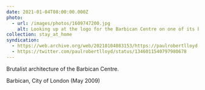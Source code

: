 ```yaml
---
date: 2021-01-04T08:00:00.000Z
photo:
  - url: /images/photos/1609747200.jpg
    alt: Looking up at the logo for the Barbican Centre on one of its buildings.
collection: stay_at_home
syndication:
  - https://web.archive.org/web/20210104083153/https://paulrobertlloyd.com/photos/1609747200/
  - https://twitter.com/paulrobertlloyd/status/1346011540797980678
---
```

Brutalist architecture of the Barbican Centre.

Barbican, City of London (May 2009)
